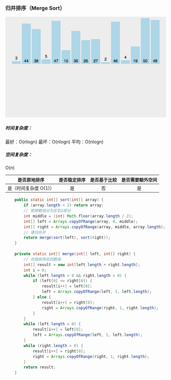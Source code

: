 ### 归并排序（Merge Sort）



![](img/MergeSort/mergeSort.gif)

##### 时间复杂度：

最好：O(nlogn) 最坏：O(nlogn) 平均：O(nlogn)

##### 空间复杂度：

O(n)

|     是否原地排序      | 是否稳定排序 | 是否基于比较 | 是否需要额外空间 |
| :-------------------: | :----------: | :----------: | :--------------: |
| 是（时间复杂度 O(1)） |      是      |      否      |        是        |



```Java
    public static int[] sort(int[] array) {
        if (array.length < 2) return array;
        // 把原数组分为左右2部分
        int middle = (int) Math.floor(array.length / 2);
        int[] left = Arrays.copyOfRange(array, 0, middle);
        int[] right = Arrays.copyOfRange(array, middle, array.length);
        // 递归合并
        return merge(sort(left), sort(right));
    }

    private static int[] merge(int[] left, int[] right) {
        // 存放排序后的数组
        int[] result = new int[left.length + right.length];
        int i = 0;
        while (left.length > 0 && right.length > 0) {
            if (left[0] <= right[0]) {
                result[i++] = left[0];
                left = Arrays.copyOfRange(left, 1, left.length);
            } else {
                result[i++] = right[0];
                right = Arrays.copyOfRange(right, 1, right.length);
            }
        }
        while (left.length > 0) {
            result[i++] = left[0];
            left = Arrays.copyOfRange(left, 1, left.length);
        }
        while (right.length > 0) {
            result[i++] = right[0];
            right = Arrays.copyOfRange(right, 1, right.length);
        }
        return result;
    }
```

